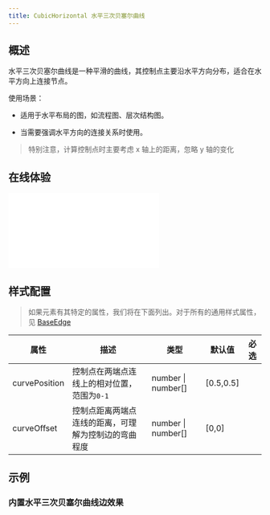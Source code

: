 ```yaml
---
title: CubicHorizontal 水平三次贝塞尔曲线
---
```


## 概述

水平三次贝塞尔曲线是一种平滑的曲线，其控制点主要沿水平方向分布，适合在水平方向上连接节点。

使用场景：

- 适用于水平布局的图，如流程图、层次结构图。

- 当需要强调水平方向的连接关系时使用。

> 特别注意，计算控制点时主要考虑 x 轴上的距离，忽略 y 轴的变化

## 在线体验

<embed src="@/common/api/elements/edges/cubic-horizontal.md"></embed>

## 样式配置

> 如果元素有其特定的属性，我们将在下面列出。对于所有的通用样式属性，见 [BaseEdge](/manual/element/build-in/base-edge)

| 属性          | 描述                                                 | 类型                   | 默认值    | 必选 |
| ------------- | ---------------------------------------------------- | ---------------------- | --------- | ---- |
| curvePosition | 控制点在两端点连线上的相对位置，范围为`0-1`          | number &#124; number[] | [0.5,0.5] |      |
| curveOffset   | 控制点距离两端点连线的距离，可理解为控制边的弯曲程度 | number &#124; number[] | [0,0]     |      |

## 示例

### 内置水平三次贝塞尔曲线边效果

<Playground path="element/edge/demo/horizontal-cubic.js" rid="default-cubic-horizontal-edge" height='520px'></Playground>
